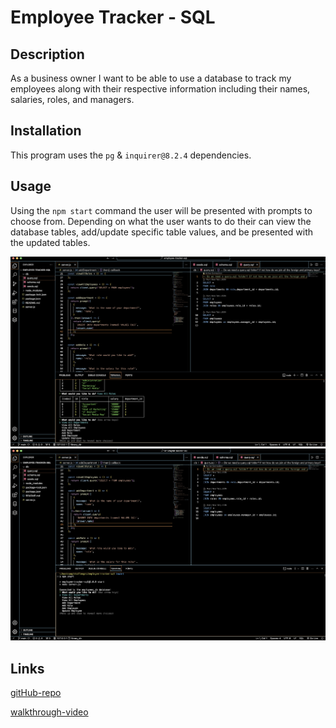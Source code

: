 # Employee Tracker - SQL

## Description

As a business owner I want to be able to use a database to track my employees along with their respective information including their names, salaries, roles, and managers.


## Installation

This program uses the `pg` & `inquirer@8.2.4` dependencies.

## Usage

Using the `npm start` command the user will be presented with prompts to choose from. Depending on what the user wants to do their can view the database tables, add/update specific table values, and be presented with the updated tables.

![tracker-screenshot-cli](images/tracker-screenshot-1.png)
![tracker-screenshot](images/tracker-screenshot-2.png)

## Links
[gitHub-repo](https://github.com/lllewell/employee-tracker-sql)

[walkthrough-video](https://drive.google.com/file/d/1sabfGVV3XBBJBDpNy_YeSd81JxtWCjcv/view?usp=sharing)